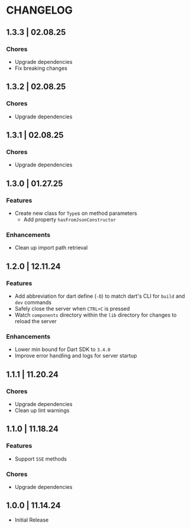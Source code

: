 # CHANGELOG

## 1.3.3 | 02.08.25

### Chores

- Upgrade dependencies
- Fix breaking changes

## 1.3.2 | 02.08.25

### Chores

- Upgrade dependencies

## 1.3.1 | 02.08.25

### Chores

- Upgrade dependencies

## 1.3.0 | 01.27.25

### Features

- Create new class for `Type`s on method parameters
  - Add property `hasFromJsonConstructor`

### Enhancements

- Clean up import path retrieval

## 1.2.0 | 12.11.24

### Features

- Add abbreviation for dart define (`-D`) to match dart's CLI for `build` and `dev` commands
- Safely close the server when `CTRL+C` is pressed
- Watch `components` directory within the `lib` directory for changes to reload the server

### Enhancements

- Lower min bound for Dart SDK to `3.4.0`
- Improve error handling and logs for server startup

## 1.1.1 | 11.20.24

### Chores

- Upgrade dependencies
- Clean up lint warnings

## 1.1.0 | 11.18.24

### Features

- Support `SSE` methods

### Chores

- Upgrade dependencies

## 1.0.0 | 11.14.24

- Initial Release
